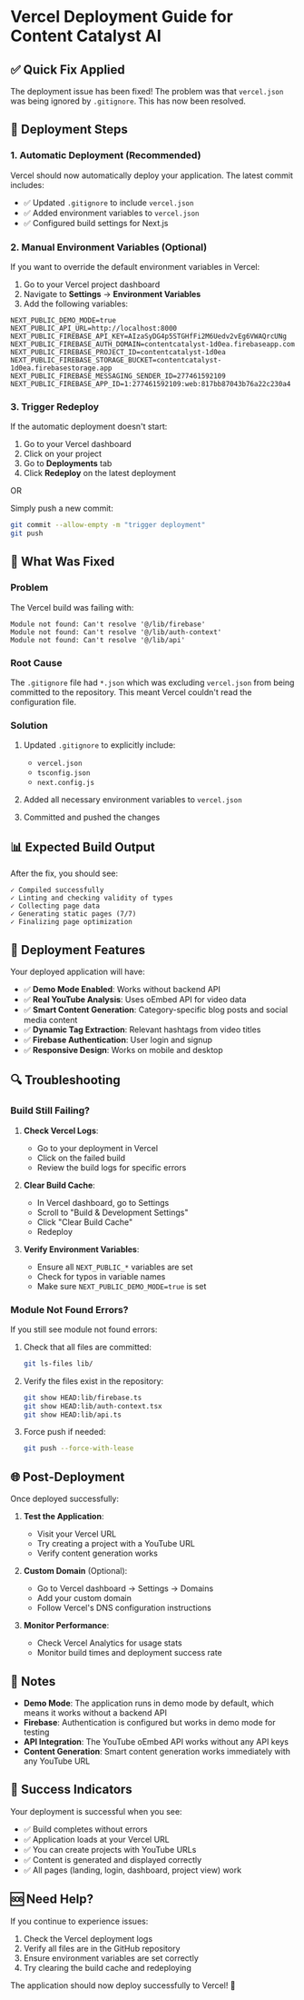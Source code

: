 # Vercel Deployment Guide for Content Catalyst AI

## ✅ Quick Fix Applied

The deployment issue has been fixed! The problem was that `vercel.json` was being ignored by `.gitignore`. This has now been resolved.

## 🚀 Deployment Steps

### 1. Automatic Deployment (Recommended)

Vercel should now automatically deploy your application. The latest commit includes:
- ✅ Updated `.gitignore` to include `vercel.json`
- ✅ Added environment variables to `vercel.json`
- ✅ Configured build settings for Next.js

### 2. Manual Environment Variables (Optional)

If you want to override the default environment variables in Vercel:

1. Go to your Vercel project dashboard
2. Navigate to **Settings** → **Environment Variables**
3. Add the following variables:

```
NEXT_PUBLIC_DEMO_MODE=true
NEXT_PUBLIC_API_URL=http://localhost:8000
NEXT_PUBLIC_FIREBASE_API_KEY=AIzaSyDG4p5STGHfFi2M6Uedv2vEg6VWAQrcUNg
NEXT_PUBLIC_FIREBASE_AUTH_DOMAIN=contentcatalyst-1d0ea.firebaseapp.com
NEXT_PUBLIC_FIREBASE_PROJECT_ID=contentcatalyst-1d0ea
NEXT_PUBLIC_FIREBASE_STORAGE_BUCKET=contentcatalyst-1d0ea.firebasestorage.app
NEXT_PUBLIC_FIREBASE_MESSAGING_SENDER_ID=277461592109
NEXT_PUBLIC_FIREBASE_APP_ID=1:277461592109:web:817bb87043b76a22c230a4
```

### 3. Trigger Redeploy

If the automatic deployment doesn't start:

1. Go to your Vercel dashboard
2. Click on your project
3. Go to **Deployments** tab
4. Click **Redeploy** on the latest deployment

OR

Simply push a new commit:
```bash
git commit --allow-empty -m "trigger deployment"
git push
```

## 🔧 What Was Fixed

### Problem
The Vercel build was failing with:
```
Module not found: Can't resolve '@/lib/firebase'
Module not found: Can't resolve '@/lib/auth-context'
Module not found: Can't resolve '@/lib/api'
```

### Root Cause
The `.gitignore` file had `*.json` which was excluding `vercel.json` from being committed to the repository. This meant Vercel couldn't read the configuration file.

### Solution
1. Updated `.gitignore` to explicitly include:
   - `vercel.json`
   - `tsconfig.json`
   - `next.config.js`

2. Added all necessary environment variables to `vercel.json`

3. Committed and pushed the changes

## 📊 Expected Build Output

After the fix, you should see:

```
✓ Compiled successfully
✓ Linting and checking validity of types
✓ Collecting page data
✓ Generating static pages (7/7)
✓ Finalizing page optimization
```

## 🎯 Deployment Features

Your deployed application will have:

- ✅ **Demo Mode Enabled**: Works without backend API
- ✅ **Real YouTube Analysis**: Uses oEmbed API for video data
- ✅ **Smart Content Generation**: Category-specific blog posts and social media content
- ✅ **Dynamic Tag Extraction**: Relevant hashtags from video titles
- ✅ **Firebase Authentication**: User login and signup
- ✅ **Responsive Design**: Works on mobile and desktop

## 🔍 Troubleshooting

### Build Still Failing?

1. **Check Vercel Logs**:
   - Go to your deployment in Vercel
   - Click on the failed build
   - Review the build logs for specific errors

2. **Clear Build Cache**:
   - In Vercel dashboard, go to Settings
   - Scroll to "Build & Development Settings"
   - Click "Clear Build Cache"
   - Redeploy

3. **Verify Environment Variables**:
   - Ensure all `NEXT_PUBLIC_*` variables are set
   - Check for typos in variable names
   - Make sure `NEXT_PUBLIC_DEMO_MODE=true` is set

### Module Not Found Errors?

If you still see module not found errors:

1. Check that all files are committed:
   ```bash
   git ls-files lib/
   ```

2. Verify the files exist in the repository:
   ```bash
   git show HEAD:lib/firebase.ts
   git show HEAD:lib/auth-context.tsx
   git show HEAD:lib/api.ts
   ```

3. Force push if needed:
   ```bash
   git push --force-with-lease
   ```

## 🌐 Post-Deployment

Once deployed successfully:

1. **Test the Application**:
   - Visit your Vercel URL
   - Try creating a project with a YouTube URL
   - Verify content generation works

2. **Custom Domain** (Optional):
   - Go to Vercel dashboard → Settings → Domains
   - Add your custom domain
   - Follow Vercel's DNS configuration instructions

3. **Monitor Performance**:
   - Check Vercel Analytics for usage stats
   - Monitor build times and deployment success rate

## 📝 Notes

- **Demo Mode**: The application runs in demo mode by default, which means it works without a backend API
- **Firebase**: Authentication is configured but works in demo mode for testing
- **API Integration**: The YouTube oEmbed API works without any API keys
- **Content Generation**: Smart content generation works immediately with any YouTube URL

## 🎉 Success Indicators

Your deployment is successful when you see:

- ✅ Build completes without errors
- ✅ Application loads at your Vercel URL
- ✅ You can create projects with YouTube URLs
- ✅ Content is generated and displayed correctly
- ✅ All pages (landing, login, dashboard, project view) work

## 🆘 Need Help?

If you continue to experience issues:

1. Check the Vercel deployment logs
2. Verify all files are in the GitHub repository
3. Ensure environment variables are set correctly
4. Try clearing the build cache and redeploying

The application should now deploy successfully to Vercel! 🚀